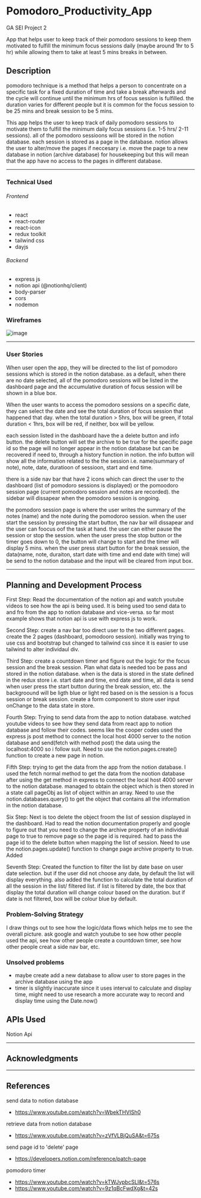 # Pomodoro_Productivity_App

GA SEI Project 2

App that helps user to keep track of their pomodoro sessions to keep them motivated to fulfill the minimum focus sessions daily (maybe around 1hr to 5 hr) while allowing them to take at least 5 mins breaks in between.

## Description

pomodoro technique is a method that helps a person to concentrate on a specific task for a fixed duration of time and take a break afterwards and the cycle will continue until the minimum hrs of focus session is fulfilled. the duration varies for different people but it is common for the focus session to be 25 mins and break session to be 5 mins.

This app helps the user to keep track of daily pomodoro sessions to motivate them to fulfill the minimum daily focus sessions (i.e. 1-5 hrs/ 2-11 sessions). all of the pomodoro sessioons will be stored in the notion database. each session is stored as a page in the database. notion allows the user to alter/move the pages if neccesary i.e. move the page to a new database in notion (archive database) for housekeeping but this will mean that the app have no access to the pages in different database.

---

### Technical Used

###### Frontend
- react
- react-router
- react-icon
- redux toolkit
- tailwind css
- dayjs

###### Backend
- express js
- notion api (@notionhq/client)
- body-parser
- cors
- nodemon


### Wireframes

![image](https://user-images.githubusercontent.com/44399805/176833046-3f5f201f-e04a-4417-acad-7d50f01586e3.png)

---

### User Stories

When user open the app, they will be directed to the list of pomodoro sessions which is stored in the notion database. as a default, when there are no date selected, all of the pomodoro sessions will be listed in the dashboard page and the accumulative duration of focus session will be shown in a blue box. 

When the user wants to access the pomodoro sessions on a specific date, they can select the date and see the total duration of focus session that happened that day. when the total duration > 5hrs, box will be green, if total duration < 1hrs, box will be red, if neither, box will be yellow. 

each session listed in the dashboard have the a delete button and info button. the delete button will set the archive to be true for the specific page id so the page will no longer appear in the notion database but can be recovered if need to, through a history function in notion. the info button will show all the information related to the the session i.e. name(summary of note), note, date, duratioon of sessioon, start and end time.

there is a side nav bar that have 2 icons which can direct the user to the dashboard (list of pomodoro sessions is displayed) or the pomoodoro session page (current pomodoro session and notes are recorded). the sidebar will dissapear when the pomodoro session is ongoing.

the pomodoro session page is where the user writes the summary of the notes (name) and the note during the pomodoroo session. when the user start the session by pressing the start button, the nav bar will dissapear and the user can foocus oof the task at hand. the user can either pause the session or stop the session. when the user press the stop button or the timer goes down to 0, the button will change to start and the timer will display 5 mins. when the user press start button for the break session, the data(name, note, duraiton, start date with time and end date with time) will be send to the notion database and the input will be cleared from input box.

---

## Planning and Development Process

First Step:
Read the documentation of the notion api and watch youtube videos to see how the api is being used. It is being used too send data to and fro from the app to notion database and vice-versa. so far most example shows that notion api is use with express js to work.

Second Step:
create a nav bar too direct user to the two different pages. create the 2 pages (dashboard, pomodooro session). initially was trying to use css and bootstrap but changed to tailwind css since it is easier to use tailwind to alter individaul div.

Third Step:
create a countdown timer and figure out the logic for the focus session and the break session. Plan what data is needed too be pass and stored in the notion database. when is the data is stored in the state defined in the redux store i.e. start date and time, end date and time, all data is send when user press the start button during the break session, etc. the backgroound will be ligth blue or light red based on is the session is a focus session or break session. create a form component to store user input onChange to the data state in store.

Fourth Step:
Trying to send data from the app to notion database. watched youtube videos to see how they send data from react app to notion database and follow their codes. seems like the cooper codes used the express js post method to connect the local host 4000 server to the notion database and send(fetch with method post) the data using the localhost:4000 so i follow suit. Need to use the notion.pages.create() function to create a new page in notion.

Fifth Step:
trying to get the data from the app from the notion database. I used the fetch normal method to get the data from the nootion database after using the get method in express to connect the local host 4000 server to the notion database. managed to obtain the object which is then stored in a state call pageObj as list of object within an array. Need to use the notion.databases.query() to get the object that contains all the information in the notion database.

Six Step:
Next is too delete the object froom the list of session displayed in the dashboard. Had to read the notion documentation properly and google to figure out that you need to change the archive property of an individual page to true to remove page so the page id is required. had to pass the page id to the delete button when mapping the list of session. Need to use the notion.pages.update() function to change page archive property to true. Added

Seventh Step:
Created the function to filter the list by date base on user date selection. but if the user did not choose any date, by default the list will display everything. also added the function to calculate the total duration of all the session in the list/ filtered list. if list is filtered by date, the box that display the total duration will change colour based on the duration. but if date is not filtered, box will be colour blue by default. 


### Problem-Solving Strategy

I draw things out to see how the logic/data flows which helps me to see the overall picture. ask google and watch youtube to see how other people used the api, see how other people create a countdown timer, see how other people creat a side nav bar, etc.

### Unsolved problems

- maybe create add a new database to allow user to store pages in the archive database using the app
- timer is slightly inaccurate since it uses interval to calculate and display time, might need to use research a more accurate way to record and display time using the Date.now()

## APIs Used

Notion Api

---

## Acknowledgments


---

 ## References
 
 send data to notion database 
 - https://www.youtube.com/watch?v=WbekTHVISh0
 
 retrieve data from notion database
 - https://www.youtube.com/watch?v=zVfVLBjQuSA&t=675s
 
 send page id to 'delete' page
 - https://developers.notion.com/reference/patch-page

pomodoro timer
- https://www.youtube.com/watch?v=kTWJypbcSLI&t=576s
- https://www.youtube.com/watch?v=9z1qBcFwdXg&t=42s
 
